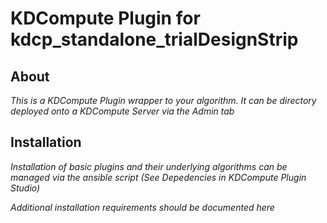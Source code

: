 # KDCompute Plugin for kdcp_standalone_trialDesignStrip

## About

*This is a KDCompute Plugin wrapper to your algorithm. It can be directory deployed onto a KDCompute Server via the Admin tab*

## Installation

*Installation of basic plugins and their underlying algorithms can be managed via the ansible script (See Depedencies in KDCompute Plugin Studio)*

*Additional installation requirements should be documented here*
